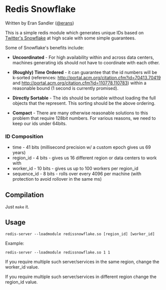 # Redis Snowflake

Written by Eran Sandler ([@erans](https://twitter.com/erans))

This is a simple redis module which generates unique IDs based on [Twitter's Snowflake](https://github.com/twitter/snowflake/tree/snowflake-2010) at high scale with some simple guarantees.

Some of Snowflake's benefits include:

* **Uncoordinated** - For high availability within and across data centers, machines generating ids should not have to coordinate with each other.

* **(Roughly) Time Ordered** - it can guarantee that the id numbers will be k-sorted (references: http://portal.acm.org/citation.cfm?id=70413.70419 and http://portal.acm.org/citation.cfm?id=110778.110783) within a reasonable bound (1 second is currently promised).

* **Directly Sortable** - The ids should be sortable without loading the full objects that the represent. This sorting should be the above ordering.

* **Compact** - There are many otherwise reasonable solutions to this problem that require 128bit numbers. For various reasons, we need to keep our ids under 64bits.

### ID Composition
* time - 41 bits (millisecond precision w/ a custom epoch gives us 69 years)
* region_id - 4 bits - gives us 16 different region or data centers to work with
* worker_id - 10 bits - gives us up to 100 workers per region_id
* sequence_id - 8 bits - rolls over every 4096 per machine (with protection to avoid rollover in the same ms)

## Compilation

Just `make` it.

## Usage

`redis-server --loadmodule redissnowflake.so [region_id] [worker_id]`

Example:

`redis-server --loadmodule redissnowflake.so 1 1`

If you require multiple such server/services in the same region, change the worker_id value.

If you require multiple such server/services in different region change the region_id value.

